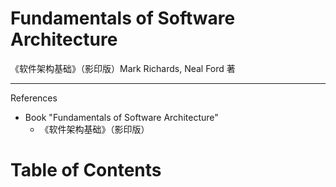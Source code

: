 # Fundamentals of Software Architecture

《软件架构基础》（影印版）Mark Richards, Neal Ford 著

---

References

- Book "Fundamentals of Software Architecture"
    - 《软件架构基础》（影印版）

# Table of Contents
